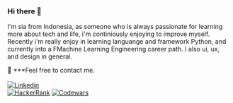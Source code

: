 ### Hi there 👋

I'm sia from Indonesia, as someone who is always passionate for learning more about tech and life, i'm continiously enjoying to improve myself. Recently i'm really enjoy in learning languange and framework Python, and currently into a FMachine Learning Engineering career path. I also ui, ux, and design in general.



📝 ***Feel free to contact me. 
<br>
<br>
[![Linkedin](https://img.shields.io/badge/LinkedIn-sia%20veronica-blue?logo=Linkedin&logoColor=blue&labelColor=black)](https://www.linkedin.com/in/nathasya-veronica-b41067108/)
<br>
[![HackerRank](https://img.shields.io/badge/HackerRank-sia.veronica-brightgreen?logo=HackerRank&logoColor=Green&labelColor=black)](https://www.hackerrank.com/nathasyaveronic1)
[![Codewars](https://img.shields.io/badge/Codewars-sia%20veronica-maroon?logo=codewars&logoColor=maroon&labelColor=black)](https://www.codewars.com/users/siaveronica)
<!-- 
